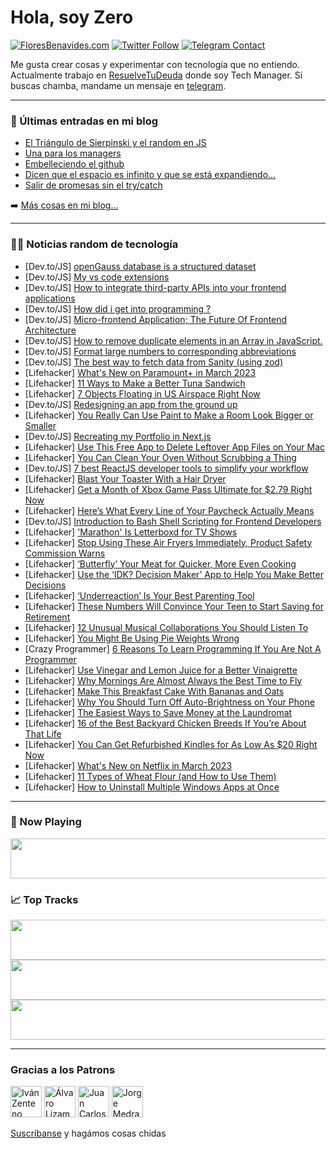 # Hola, soy Zero

[![FloresBenavides.com](https://img.shields.io/website?down_message=oops&label=MiBlog&style=for-the-badge&up_message=online&url=https%3A%2F%2Ffloresbenavides.com)](https://floresbenavides.com) [![Twitter Follow](https://img.shields.io/twitter/follow/ZeroDragon?color=%231DA1F2&label=Follow&logo=twitter&logoColor=ffffff&style=for-the-badge)](https://twitter.com/zerodragon) [![Telegram Contact](https://img.shields.io/badge/escr%C3%ADbeme-ZeroDragon-%2326A5E4?style=for-the-badge&logo=telegram)](https://t.me/zerodragon)

Me gusta crear cosas y experimentar con tecnología que no entiendo.
Actualmente trabajo en [ResuelveTuDeuda](http://github.com/resuelve) donde soy Tech Manager.
Si buscas chamba, mandame un mensaje en [telegram](https://t.me/zerodragon).

---

### 📕 Últimas entradas en mi blog
<!-- BLOG-POST-LIST:START -->
- [El Triángulo de Sierpinski y el random en JS](https://floresbenavides.com/el-triangulo-de-sierpinski-y-el-random-en-js/)
- [Una para los managers](https://floresbenavides.com/una-para-los-managers/)
- [Embelleciendo el github](https://floresbenavides.com/embelleciendo-el-github/)
- [Dicen que el espacio es infinito y que se está expandiendo…](https://floresbenavides.com/dicen-que-el-espacio-es-infinito-y-que-se-esta-expandiendo/)
- [Salir de promesas sin el try/catch](https://floresbenavides.com/salir-de-promesas-sin-el-try-catch/)
<!-- BLOG-POST-LIST:END -->

➡️ [Más cosas en mi blog...](https://floresbenavides.com)

---

### 👨‍💻 Noticias random de tecnología
<!-- TECH-POSTS:START -->
- [Dev.to/JS] [openGauss database is a structured dataset](https://dev.to/olivia_ma_350e4f6e00893e3/opengauss-database-is-a-structured-dataset-83j)
- [Dev.to/JS] [My vs code extensions](https://dev.to/lleamancio/my-vs-code-extensions-52kd)
- [Dev.to/JS] [How to integrate third-party APIs into your frontend applications](https://dev.to/haszankauna/how-to-integrate-third-party-apis-into-your-frontend-applications-1p30)
- [Dev.to/JS] [How did i get into programming ?](https://dev.to/bracley/how-did-i-get-into-programming--30g2)
- [Dev.to/JS] [Micro-frontend Application; The Future Of Frontend Architecture](https://dev.to/xhulqornayn_ibrahim/micro-frontend-application-the-future-of-frontend-architecture-1glo)
- [Dev.to/JS] [How to remove duplicate elements in an Array in JavaScript.](https://dev.to/headbwoi/how-to-remove-duplicate-elements-in-an-array-in-javascript-3kb7)
- [Dev.to/JS] [Format large numbers to corresponding abbreviations](https://dev.to/devlazar/format-large-numbers-to-corresponding-abbreviations-ep7)
- [Dev.to/JS] [The best way to fetch data from Sanity &lpar;using zod&rpar;](https://dev.to/fibonacid/the-best-way-to-fetch-data-from-sanity-using-zod-57jj)
- [Lifehacker] [What&#39;s New on Paramount+ in March 2023](https://lifehacker.com/whats-new-on-paramount-in-march-2023-1850151677)
- [Lifehacker] [11 Ways to Make a Better Tuna Sandwich](https://lifehacker.com/11-ways-to-make-a-better-tuna-sandwich-1850150470)
- [Lifehacker] [7 Objects Floating in US Airspace Right Now](https://lifehacker.com/7-objects-floating-in-us-airspace-right-now-1850151473)
- [Dev.to/JS] [Redesigning an app from the ground up](https://dev.to/seymourisdead/redesigning-an-app-from-the-ground-up-2mfo)
- [Lifehacker] [You Really Can Use Paint to Make a Room Look Bigger or Smaller](https://lifehacker.com/you-really-can-use-paint-to-make-a-room-look-bigger-or-1850150388)
- [Dev.to/JS] [Recreating my Portfolio in Next.js](https://dev.to/vulcanwm/recreating-my-portfolio-in-nextjs-1ll7)
- [Lifehacker] [Use This Free App to Delete Leftover App Files on Your Mac](https://lifehacker.com/use-this-free-app-to-delete-leftover-app-files-on-your-1850150940)
- [Lifehacker] [You Can Clean Your Oven Without Scrubbing a Thing](https://lifehacker.com/you-can-clean-your-oven-without-scrubbing-a-thing-1850151228)
- [Dev.to/JS] [7 best ReactJS developer tools to simplify your workflow](https://dev.to/ayoubkhan558/7-best-reactjs-developer-tools-to-simplify-your-workflow-5fec)
- [Lifehacker] [Blast Your Toaster With a Hair Dryer](https://lifehacker.com/blast-your-toaster-with-a-hair-dryer-1850150896)
- [Lifehacker] [Get a Month of Xbox Game Pass Ultimate for $2.79 Right Now](https://lifehacker.com/get-a-month-of-xbox-game-pass-ultimate-for-2-79-right-1850150753)
- [Lifehacker] [Here’s What Every Line of Your Paycheck Actually Means](https://lifehacker.com/here-s-what-every-line-of-your-paycheck-actually-means-1850150177)
- [Dev.to/JS] [Introduction to Bash Shell Scripting for Frontend Developers](https://dev.to/danywalls/introduction-to-bash-shell-scripting-for-frontend-developers-o3d)
- [Lifehacker] [&#39;Marathon&#39; Is Letterboxd for TV Shows](https://lifehacker.com/marathon-is-letterboxd-for-tv-shows-1850149703)
- [Lifehacker] [Stop Using These Air Fryers Immediately, Product Safety Commission Warns](https://lifehacker.com/stop-using-these-air-fryers-immediately-product-safety-1850149981)
- [Lifehacker] [‘Butterfly’ Your Meat for Quicker, More Even Cooking](https://lifehacker.com/butterfly-your-meat-for-quicker-more-even-cooking-1850149845)
- [Lifehacker] [Use the ‘IDK? Decision Maker’ App to Help You Make Better Decisions](https://lifehacker.com/use-the-idk-decision-maker-app-to-help-you-make-bett-1850149587)
- [Lifehacker] [‘Underreaction’ Is Your Best Parenting Tool](https://lifehacker.com/underreaction-is-your-best-parenting-tool-1850149458)
- [Lifehacker] [These Numbers Will Convince Your Teen to Start Saving for Retirement](https://lifehacker.com/these-numbers-will-convince-your-teen-to-start-saving-f-1850144908)
- [Lifehacker] [12 Unusual Musical Collaborations You Should Listen To](https://lifehacker.com/12-unusual-musical-collaborations-you-should-listen-to-1850148020)
- [Lifehacker] [You Might Be Using Pie Weights Wrong](https://lifehacker.com/you-might-be-using-pie-weights-wrong-1850147510)
- [Crazy Programmer] [6 Reasons To Learn Programming If You Are Not A Programmer](https://www.thecrazyprogrammer.com/2023/02/6-reasons-to-learn-programming-if-you-are-not-a-programmer.html)
- [Lifehacker] [Use Vinegar and Lemon Juice for a Better Vinaigrette](https://lifehacker.com/use-vinegar-and-lemon-juice-for-a-better-vinaigrette-1850146738)
- [Lifehacker] [Why Mornings Are Almost Always the Best Time to Fly](https://lifehacker.com/why-mornings-are-almost-always-the-best-time-to-fly-1850146816)
- [Lifehacker] [Make This Breakfast Cake With Bananas and Oats](https://lifehacker.com/make-this-breakfast-cake-with-bananas-and-oats-1850146730)
- [Lifehacker] [Why You Should Turn Off Auto-Brightness on Your Phone](https://lifehacker.com/why-you-should-turn-off-auto-brightness-on-your-phone-1850145521)
- [Lifehacker] [The Easiest Ways to Save Money at the Laundromat](https://lifehacker.com/the-easiest-ways-to-save-money-at-the-laundromat-1850145420)
- [Lifehacker] [16 of the Best Backyard Chicken Breeds If You’re About That Life](https://lifehacker.com/16-of-the-best-backyard-chicken-breeds-if-you-re-about-1850145700)
- [Lifehacker] [You Can Get Refurbished Kindles for As Low As $20 Right Now](https://lifehacker.com/you-can-get-refurbished-kindles-for-as-low-as-20-right-1850145890)
- [Lifehacker] [What&#39;s New on Netflix in March 2023](https://lifehacker.com/whats-new-on-netflix-in-march-2023-1850145177)
- [Lifehacker] [11 Types of Wheat Flour &lpar;and How to Use Them&rpar;](https://lifehacker.com/11-types-of-wheat-flour-and-how-to-use-them-1850145368)
- [Lifehacker] [How to Uninstall Multiple Windows Apps at Once](https://lifehacker.com/how-to-uninstall-multiple-windows-apps-at-once-1850145087)<!-- TECH-POSTS:END -->

---

### 🎵 Now Playing
<a href="https://spotify-now-playing-dun.vercel.app/now-playing?open"><img src="https://spotify-now-playing-dun.vercel.app/now-playing" width="540" height="64"></a>

### 📈 Top Tracks
<a href="https://spotify-now-playing-dun.vercel.app/top-tracks?i=1&open"><img src="https://spotify-now-playing-dun.vercel.app/top-tracks?i=1" width="540" height="64"></a>
<a href="https://spotify-now-playing-dun.vercel.app/top-tracks?i=2&open"><img src="https://spotify-now-playing-dun.vercel.app/top-tracks?i=2" width="540" height="64"></a>
<a href="https://spotify-now-playing-dun.vercel.app/top-tracks?i=3&open"><img src="https://spotify-now-playing-dun.vercel.app/top-tracks?i=3" width="540" height="64"></a>

---

### Gracias a los Patrons
[<img src="https://avatars.githubusercontent.com/u/243380?v=4" alt="Iván Zenteno" width="50px">](https://github.com/k001) [<img src="https://avatars.githubusercontent.com/u/19955639?v=4" alt="Álvaro Lizama" width="50px">](https://github.com/alvarolizama) [<img src="https://avatars.githubusercontent.com/u/2718753?v=4" alt="Juan Carlos Ruiz" width="50px">](https://github.com/JuanCrg90) [<img src="https://avatars.githubusercontent.com/u/37025?v=4" alt="Jorge Medrano" width="50px">](https://github.com/h1pp1e) 

[Suscríbanse](https://www.patreon.com/zerodragon) y hagámos cosas chidas
